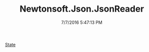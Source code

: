 ﻿---
title: Newtonsoft.Json.JsonReader
date: 7/7/2016 5:47:13 PM
---

[State](T-Newtonsoft.Json.JsonReader.State.html)
